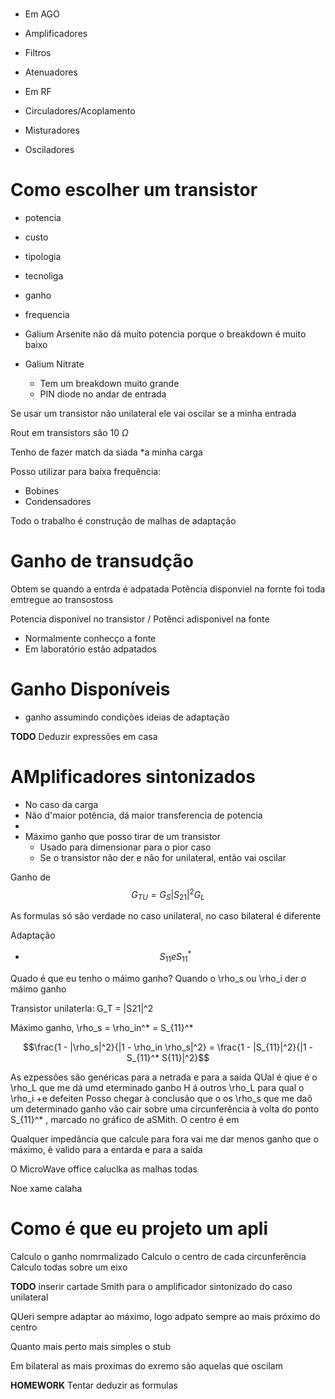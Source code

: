 # 

- Em AGO
- Amplificadores
- Filtros
- Atenuadores

- Em RF
- Circuladores/Acoplamento
- Misturadores
- Osciladores



# Como escolher um transistor
- potencia
- custo
- tipologia
- tecnoliga
- ganho
- frequencia


- Galium Arsenite não dá muito potencia porque o breakdown é muito baixo
- Galium Nitrate
	- Tem um breakdown muito grande
	- PIN diode no andar de entrada


Se usar um transistor não unilateral ele vai oscilar se a minha entrada 

Rout em transistors são 10 $\Omega$

Tenho de fazer match da siada *a minha carga

Posso utilizar para baixa frequência:

- Bobines
- Condensadores


Todo o trabalho é construção de malhas de adaptação


# Ganho de transudção
Obtem se quando a entrda é adpatada 
Potência disponviel na fornte foi toda emtregue ao transostoss

Potencia disponível no transistor / Potênci adisponivel na fonte

- Normalmente conhecço a fonte
- Em laboratório estão adpatados 


# Ganho Disponíveis
- ganho assumindo condições ideias de adaptação

	

__TODO__ Deduzir expressões em casa

# AMplificadores sintonizados
- No caso da carga
- Não d'maior potência, dá maior transferencia de potencia
-
- Máximo ganho que posso tirar de um transistor
	 - Usado para dimensionar para o pior caso
	 - Se o transistor não der e não for unilateral, então vai oscilar


Ganho de 
$$G_{TU} = G_S |S_{21}|^2 G_L$$

As formulas só são verdade no caso unilateral, no caso bilateral é diferente

Adaptação 
- $$S_{11} e S_{11}^*$$


Quado é que eu tenho o máimo ganho?
Quando o \rho_s ou \rho_i der o máimo ganho

Transistor unilaterla: G_T  = |S21|^2

Máximo ganho, \rho_s = \rho_in^* = S_{11}^*

$$\frac{1 - |\rho_s|^2}{|1 - \rho_in \rho_s|^2} = \frac{1 - |S_{11}|^2}{|1 - S_{11}^* S{11}|^2}$$

As ezpessões são genéricas para a netrada e para a saída
QUal é qiue é o \rho_L que me dá umd eterminado ganbo
H
á outros \rho_L para qual o \rho_i +e defeiten
Posso chegar à conclusão que o os \rho_s que me daõ um determinado ganho vão cair sobre uma circunferência à volta do ponto S_{11}^* , marcado no gráfico de aSMith. O centro é em 

Qualquer impedância que calcule para fora vai me dar menos ganho que o máximo, 
è valido para a entarda e para a saida

O MicroWave office caluclka as malhas todas

Noe xame calaha

# Como é que eu projeto um apli

Calculo o ganho nomrmalizado
Calculo o centro de cada circunferência
Calculo todas sobre um eixo

__TODO__ inserir cartade Smith para o amplificador sintonizado do caso unilateral

QUeri sempre adaptar ao máximo, logo adpato sempre ao mais próximo do centro

Quanto mais perto mais simples o stub

Em bilateral as mais proximas do exremo são aquelas que oscilam

__HOMEWORK__ Tentar deduzir as formulas


